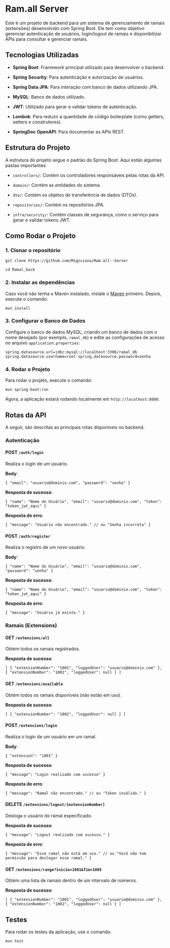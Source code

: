 Ram.all Server
=============

Este é um projeto de backend para um sistema de gerenciamento de ramais (extensões) desenvolvido com Spring Boot. Ele tem como objetivo gerenciar autenticação de usuários, login/logout de ramais e disponibilizar APIs para consultar e gerenciar ramais.

Tecnologias Utilizadas
----------------------

-   **Spring Boot**: Framework principal utilizado para desenvolver o backend.

-   **Spring Security**: Para autenticação e autorização de usuários.

-   **Spring Data JPA**: Para interação com banco de dados utilizando JPA.

-   **MySQL**: Banco de dados utilizado.

-   **JWT**: Utilizado para gerar e validar tokens de autenticação.

-   **Lombok**: Para reduzir a quantidade de código boilerplate (como getters, setters e construtores).

-   **SpringDoc OpenAPI**: Para documentar as APIs REST.

Estrutura do Projeto
--------------------

A estrutura do projeto segue o padrão do Spring Boot. Aqui estão algumas pastas importantes:

-   `controllers/`: Contém os controladores responsáveis pelas rotas da API.

-   `domain/`: Contém as entidades do sistema.

-   `dto/`: Contém os objetos de transferência de dados (DTOs).

-   `repositories/`: Contém os repositórios JPA.

-   `infra/security/`: Contém classes de segurança, como o serviço para gerar e validar tokens JWT.

Como Rodar o Projeto
--------------------

### 1\. Clonar o repositório

`git clone https://github.com/Migzviana/Ram.all--Server`

`cd Ramal_back`

### 2\. Instalar as dependências

Caso você não tenha o Maven instalado, instale o [Maven](https://maven.apache.org/install.html) primeiro. Depois, execute o comando:

`mvn install`

### 3\. Configurar o Banco de Dados

Configure o banco de dados MySQL, criando um banco de dados com o nome desejado (por exemplo, `ramal_db`) e edite as configurações de acesso no arquivo `application.properties`:

`spring.datasource.url=jdbc:mysql://localhost:3306/ramal_db
spring.datasource.username=root
spring.datasource.password=senha`

### 4\. Rodar o Projeto

Para rodar o projeto, execute o comando:

`mvn spring-boot:run`

Agora, a aplicação estará rodando localmente em `http://localhost:8080`.

Rotas da API
------------

A seguir, são descritas as principais rotas disponíveis no backend.

### Autenticação

#### **POST** `/auth/login`

Realiza o login de um usuário.

**Body**:

`{
  "email": "usuario@dominio.com",
  "password": "senha"
}`

**Resposta de sucesso**:

`{
  "name": "Nome do Usuário",
  "email": "usuario@dominio.com",
  "token": "token_jwt_aqui"
}`

**Resposta de erro**:

`{
  "message": "Usuário não encontrado." // ou "Senha incorreta"
}`

#### **POST** `/auth/register`

Realiza o registro de um novo usuário.

**Body**:

`{
  "name": "Nome do Usuário",
  "email": "usuario@dominio.com",
  "password": "senha"
}`

**Resposta de sucesso**:

`{
  "name": "Nome do Usuário",
  "email": "usuario@dominio.com",
  "token": "token_jwt_aqui"
}`

**Resposta de erro**:

`{
  "message": "Usuário já existe."
}`

### Ramais (Extensions)

#### **GET** `/extensions/all`

Obtém todos os ramais registrados.

**Resposta de sucesso**:

`[
  {
    "extensionNumber": "1001",
    "loggedUser": "usuario@dominio.com"
  },
  {
    "extensionNumber": "1002",
    "loggedUser": null
  }
]`

#### **GET** `/extensions/available`

Obtém todos os ramais disponíveis (não estão em uso).

**Resposta de sucesso**:

`[
  {
    "extensionNumber": "1002",
    "loggedUser": null
  }
]`

#### **POST** `/extensions/login`

Realiza o login de um usuário em um ramal.

**Body**:

`{
  "extension": "1001"
}`

**Resposta de sucesso**:

`{
  "message": "Login realizado com sucesso"
}`

**Resposta de erro**:

`{
  "message": "Ramal não encontrado." // ou "Token inválido."
}`

#### **DELETE** `/extensions/logout/{extensionNumber}`

Desloga o usuário do ramal especificado.

**Resposta de sucesso**:

`{
  "message": "Logout realizado com sucesso."
}`

**Resposta de erro**:

`{
  "message": "Esse ramal não está em uso." // ou "Você não tem permissão para deslogar esse ramal."
}`

#### **GET** `/extensions/range?inicio=1001&fim=1005`

Obtém uma lista de ramais dentro de um intervalo de números.

**Resposta de sucesso**:

`[
  {
    "extensionNumber": "1001",
    "loggedUser": "usuario@dominio.com"
  },
  {
    "extensionNumber": "1002",
    "loggedUser": null
  }
]`

Testes
------

Para rodar os testes da aplicação, use o comando:

`mvn test`
